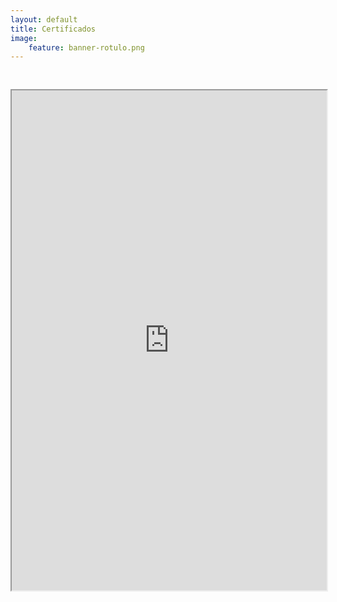 ```yaml
---
layout: default
title: Certificados
image:
    feature: banner-rotulo.png
---
```


<iframe src="https://drive.google.com/file/d/1fK0OPs10y4lgPifdIsxNnMMPRHnGZsBQ/preview" width="100%" height="800px"  allow="autoplay" style="margin-top: 30px;"></iframe>